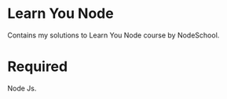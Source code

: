 # Learn You Node

Contains my solutions to Learn You Node course by NodeSchool.

# Required
Node Js.
